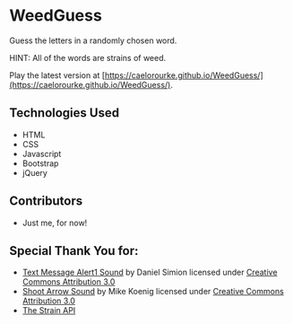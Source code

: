 # WeedGuess
Guess the letters in a randomly chosen word.

HINT: All of the words are strains of weed.

Play the latest version at [https://caelorourke.github.io/WeedGuess/](https://caelorourke.github.io/WeedGuess/).

## Technologies Used
- HTML
- CSS
- Javascript
- Bootstrap
- jQuery

## Contributors
- Just me, for now!

## Special Thank You for:
- [Text Message Alert1 Sound](http://soundbible.com/2154-Text-Message-Alert-1.html) by Daniel Simion licensed under [Creative Commons Attribution 3.0](https://creativecommons.org/licenses/by/3.0/)
- [Shoot Arrow Sound](http://soundbible.com/2108-Shoot-Arrow.html) by Mike Koenig licensed under [Creative Commons Attribution 3.0](https://creativecommons.org/licenses/by/3.0/)
- [The Strain API](http://strains.evanbusse.com/index.html)